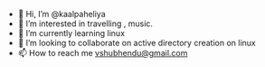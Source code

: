 - 👋 Hi, I’m @kaalpaheliya
- 👀 I’m interested in travelling , music.
- 🌱 I’m currently learning linux
- 💞️ I’m looking to collaborate on active directory creation on linux
- 📫 How to reach me vshubhendu@gmail.com

<!---
kaalpaheliya/kaalpaheliya is a ✨ special ✨ repository because its `README.md` (this file) appears on your GitHub profile.
You can click the Preview link to take a look at your changes.
--->
